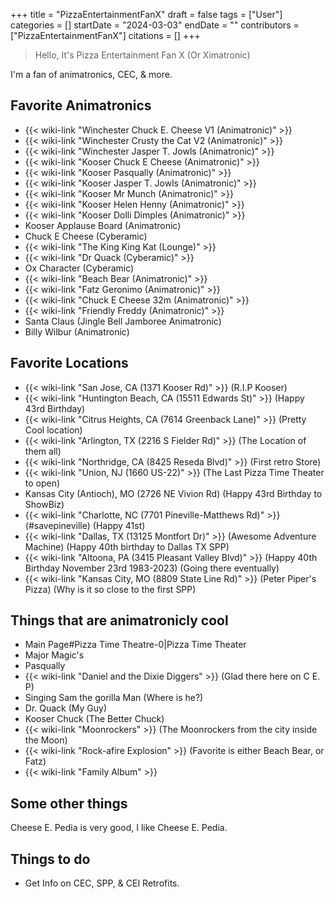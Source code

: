 +++
title = "PizzaEntertainmentFanX"
draft = false
tags = ["User"]
categories = []
startDate = "2024-03-03"
endDate = ""
contributors = ["PizzaEntertainmentFanX"]
citations = []
+++

> Hello, It's Pizza Entertainment Fan X (Or Ximatronic)

I'm a fan of animatronics, CEC, & more.

## Favorite Animatronics

- {{< wiki-link "Winchester Chuck E. Cheese V1 (Animatronic)" >}}
- {{< wiki-link "Winchester Crusty the Cat V2 (Animatronic)" >}}
- {{< wiki-link "Winchester Jasper T. Jowls (Animatronic)" >}}
- {{< wiki-link "Kooser Chuck E Cheese (Animatronic)" >}}
- {{< wiki-link "Kooser Pasqually (Animatronic)" >}}
- {{< wiki-link "Kooser Jasper T. Jowls (Animatronic)" >}}
- {{< wiki-link "Kooser Mr Munch (Animatronic)" >}}
- {{< wiki-link "Kooser Helen Henny (Animatronic)" >}}
- {{< wiki-link "Kooser Dolli Dimples (Animatronic)" >}}
- Kooser Applause Board (Animatronic)
- Chuck E Cheese (Cyberamic)
- {{< wiki-link "The King King Kat (Lounge)" >}}
- {{< wiki-link "Dr Quack (Cyberamic)" >}}
- Ox Character (Cyberamic)
- {{< wiki-link "Beach Bear (Animatronic)" >}}
- {{< wiki-link "Fatz Geronimo (Animatronic)" >}}
- {{< wiki-link "Chuck E Cheese 32m (Animatronic)" >}}
- {{< wiki-link "Friendly Freddy (Animatronic)" >}}
- Santa Claus (Jingle Bell Jamboree Animatronic)
- Billy Wilbur (Animatronic)

## Favorite Locations

- {{< wiki-link "San Jose, CA (1371 Kooser Rd)" >}} (R.I.P Kooser)
- {{< wiki-link "Huntington Beach, CA (15511 Edwards St)" >}} (Happy 43rd Birthday)
- {{< wiki-link "Citrus Heights, CA (7614 Greenback Lane)" >}} (Pretty Cool location)
- {{< wiki-link "Arlington, TX (2216 S Fielder Rd)" >}} (The Location of them all)
- {{< wiki-link "Northridge, CA (8425 Reseda Blvd)" >}} (First retro Store)
- {{< wiki-link "Union, NJ (1660 US-22)" >}} (The Last Pizza Time Theater to open)
- Kansas City (Antioch), MO (2726 NE Vivion Rd) (Happy 43rd Birthday to ShowBiz)
- {{< wiki-link "Charlotte, NC (7701 Pineville-Matthews Rd)" >}} (#savepineville) (Happy 41st)
- {{< wiki-link "Dallas, TX (13125 Montfort Dr)" >}} (Awesome Adventure Machine) (Happy 40th birthday to Dallas TX SPP)
- {{< wiki-link "Altoona, PA (3415 Pleasant Valley Blvd)" >}} (Happy 40th Birthday November 23rd 1983-2023) (Going there eventually)
- {{< wiki-link "Kansas City, MO (8809 State Line Rd)" >}} (Peter Piper's Pizza) (Why is it so close to the first SPP)

## Things that are animatronicly cool

- Main Page#Pizza Time Theatre-0|Pizza Time Theater
- Major Magic's
- Pasqually
- {{< wiki-link "Daniel and the Dixie Diggers" >}} (Glad there here on C E. P)
- Singing Sam the gorilla Man (Where is he?)
- Dr. Quack (My Guy)
- Kooser Chuck (The Better Chuck)
- {{< wiki-link "Moonrockers" >}} (The Moonrockers from the city inside the Moon)
- {{< wiki-link "Rock-afire Explosion" >}} (Favorite is either Beach Bear, or Fatz)
- {{< wiki-link "Family Album" >}}

## Some other things

Cheese E. Pedia is very good, I like Cheese E. Pedia.

## Things to do

- Get Info on CEC, SPP, & CEI Retrofits.
